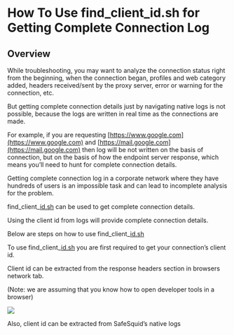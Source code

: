 # How To Use find\_client\_id.sh for Getting Complete Connection Log

## Overview

While troubleshooting, you may want to analyze the connection status right from the beginning, when the connection began, profiles and web category added, headers received/sent by the proxy server, error or warning for the connection, etc.

But getting complete connection details just by navigating native logs is not possible, because the logs are written in real time as the connections are made.

For example, if you are requesting [https://www.google.com](https://www.google.com) and [https://mail.google.com](https://mail.google.com) then log will be not written on the basis of connection, but on the basis of how the endpoint server response, which means you’ll need to hunt for complete connection details.

Getting complete connection log in a corporate network where they have hundreds of users is an impossible task and can lead to incomplete analysis for the problem.

find\_client\_[id.sh](http://id.sh) can be used to get complete connection details.

Using the client id from logs will provide complete connection details.

Below are steps on how to use find\_client\_[id.sh](http://id.sh)

To use find\_client\_[id.sh](http://id.sh) you are first required to get your connection’s client id.

Client id can be extracted from the response headers section in browsers network tab.

(Note: we are assuming that you know how to open developer tools in a browser)

![](/img/picture1.jpg)

Also, client id can be extracted from SafeSquid’s native logs
